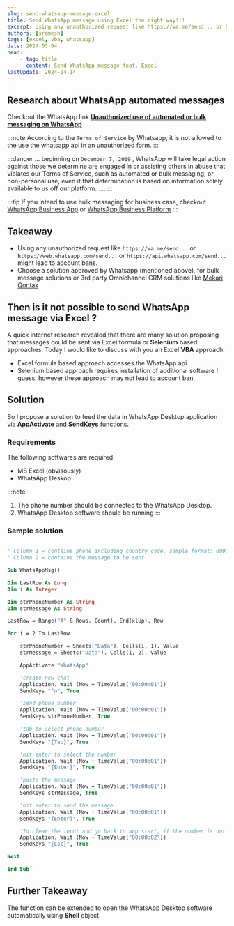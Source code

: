 ```yaml
---
slug: send-whatsapp-message-excel
title: Send WhatsApp message using Excel the right way!!!
excerpt: Using any unauthorized request like https://wa.me/send... or https://web.whatsapp.com/send... or https://api.whatsapp.com/send... might lead to account bans.
authors: [sramesh]
tags: [excel, vba, whatsapp]
date: 2024-03-04
head:
    - tag: title
      content: Send WhatsApp message feat. Excel
lastUpdate: 2024-04-14
---
```


## Research about WhatsApp automated messages

Checkout the WhatsApp link **[Unauthorized use of automated or bulk messaging on WhatsApp](https://faq.whatsapp.com/5957850900902049)**

:::note
According to the `Terms of Service` by Whatsapp, it is not allowed to the use the whatsapp api in an unauthorized form. 
:::

:::danger
... beginning on `December 7, 2019` , WhatsApp will take legal action against those we determine are engaged in or assisting others in abuse that violates our Terms of Service, such as automated or bulk messaging, or non-personal use, even if that determination is based on information solely available to us off our platform. ....
:::

:::tip
If you intend to use bulk messaging for business case, checkout [WhatsApp Business App](https://www.whatsapp.com/business/) or [WhatsApp Business Platform](https://www.whatsapp.com/business/api)
:::

## Takeaway

* Using any unauthorized request like `https://wa.me/send...` or `https://web.whatsapp.com/send...` or `https://api.whatsapp.com/send...` might lead to account bans.
* Choose a solution approved by Whatsapp (mentioned above), for bulk message solutions or 3rd party Omnichannel CRM solutions like [Mekari Qontak](https://qontak.com/intl/)

## Then is it not possible to send WhatsApp message via Excel ?

A quick internet research revealed that there are many solution proposing that messages could be sent via Excel formula or __Selenium__ based approaches. Today I would like to discuss with you an Excel **VBA** approach.
* Excel formula based approach accesses the WhatsApp api
* Selenium based approach requires installation of additional software
I guess, however these approach may not lead to account ban.

## Solution

So I propose a solution to feed the data in WhatsApp Desktop application via __AppActivate__ and __SendKeys__ functions.

### Requirements

The following softwares are required
* MS Excel (obvisously)
* WhatsApp Deskop

:::note
1. The phone number should be connected to the WhatsApp Desktop.
2. WhatsApp Desktop software should be running
:::

### Sample solution

```vb title="SendMessage"

' Column 1 = contains phone including country code, sample format: 009172---
' Column 2 = contains the message to be sent

Sub WhatsAppMsg()

Dim LastRow As Long
Dim i As Integer

Dim strPhoneNumber As String
Dim strMessage As String

LastRow = Range("A" & Rows. Count). End(xlUp). Row

For i = 2 To LastRow

    strPhoneNumber = Sheets("Data"). Cells(i, 1). Value
    strMessage = Sheets("Data"). Cells(i, 2). Value

    AppActivate "WhatsApp"

    'create new chat
    Application. Wait (Now + TimeValue("00:00:01"))
    SendKeys "^n", True

    'send phone number
    Application. Wait (Now + TimeValue("00:00:01"))
    SendKeys strPhoneNumber, True

    'tab to select phone number
    Application. Wait (Now + TimeValue("00:00:01"))
    SendKeys "{Tab}", True

    'hit enter to select the number
    Application. Wait (Now + TimeValue("00:00:01"))
    SendKeys "{Enter}", True

    'paste the message
    Application. Wait (Now + TimeValue("00:00:01"))
    SendKeys strMessage, True

    'hit enter to send the message
    Application. Wait (Now + TimeValue("00:00:01"))
    SendKeys "{Enter}", True

    'To clear the input and go back to app start, if the number is not found
    Application. Wait (Now + TimeValue("00:00:02"))
    SendKeys "{Esc}", True

Next

End Sub
```

## Further Takeaway

The function can be extended to open the WhatsApp Desktop software automatically using __Shell__ object.

